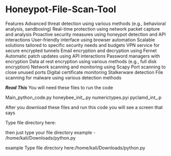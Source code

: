 # Honeypot-File-Scan-Tool

Features
Advanced threat detection using various methods (e.g., behavioral analysis, sandboxing)
Real-time protection using network packet capture and analysis
Proactive security measures using honeypot detection and API interactions
User-friendly interface using browser automation
Scalable solutions tailored to specific security needs and budgets
VPN service for secure encrypted tunnels
Email encryption and decryption using Fernet
Automatic patch updates using API interactions
Password managers with encryption
Data at rest encryption using various methods (e.g., full disk encryption)
Network scanning and monitoring using Scapy
Port scanning to close unused ports
Digital certificate monitoring
Stalkerware detection
File scanning for malware using various detection methods



*********Read This*********
You will need these files to run the code

Main_python_code.py
honeybee\_init_.py
numerictypes.pyi
pyclamd\_int_.p


After you download these files and run this code you will see a screen that says

Type file directory here:

then just type your file directory
example - /home/kali/Downloads/python.py

example
Type file directory here:/home/kali/Downloads/python.py
